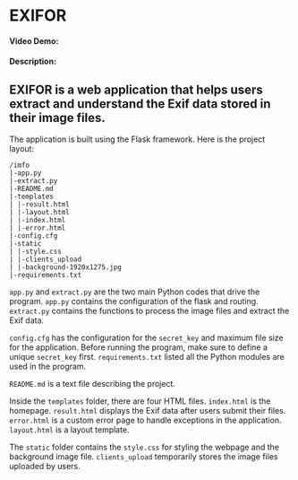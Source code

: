 # EXIFOR
#### Video Demo:  <URL HERE>
#### Description:

## EXIFOR is a web application that helps users extract and understand the Exif data stored in their image files.

The application is built using the Flask framework. Here is the project layout:
```
/imfo
|-app.py
|-extract.py
|-README.md
|-templates
| |-result.html
| |-layout.html
| |-index.html
| |-error.html
|-config.cfg
|-static
| |-style.css
| |-clients_upload
| |-background-1920x1275.jpg
|-requirements.txt
```

<code>app.py</code> and <code>extract.py</code> are the two main Python codes that drive the program. <code>app.py</code> contains the configuration of the flask and routing. <code>extract.py</code> contains the functions to process the image files and extract the Exif data.

<code>config.cfg</code> has the configuration for the <code>secret_key</code> and maximum file size for the application. Before running the program, make sure to define a unique <code>secret_key</code> first. <code>requirements.txt</code> listed all the Python modules are used in the program.

<code>README.md</code> is a text file describing the project. 

Inside the <code>templates</code> folder, there are four HTML files. <code>index.html</code> is the homepage. <code>result.html</code> displays the Exif data after users submit their files. <code>error.html</code> is a custom error page to handle exceptions in the application. <code>layout.html</code> is a layout template.

The <code>static</code> folder contains the <code>style.css</code> for styling the webpage and the background image file. <code>clients_upload</code> temporarily stores the image files uploaded by users.

